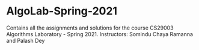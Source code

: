 # AlgoLab-Spring-2021
Contains all the assignments and solutions for the course CS29003 Algorithms Laboratory - Spring 2021. Instructors: Somindu Chaya Ramanna and Palash Dey
